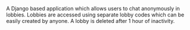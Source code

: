 A Django based application which allows users to chat anonymously in lobbies.
Lobbies are accessed using separate lobby codes which can be easily created by anyone.
A lobby is deleted after 1 hour of inactivity.
